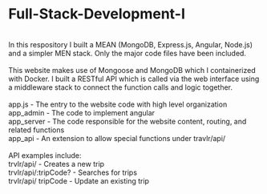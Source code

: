 # Full-Stack-Development-I <br/>
<br/>
In this respository I built a MEAN (MongoDB, Express.js, Angular, Node.js) and a simpler MEN stack. Only the major code files have been included. <br/>
<br/>
This website makes use of Mongoose and MongoDB which I containerized with Docker. I built a RESTful API which is called via the web interface using a middleware stack to connect the function calls and logic together. <br/>
<br/>
app.js - The entry to the website code with high level organization <br/>
app_admin - The code to implement angular <br/>
app_server - The code responsible for the website content, routing, and related functions <br/>
app_api - An extension to allow special functions under travlr/api/ <br/>
<br/>
API examples include: <br/>
trvlr/api/ - Creates a new trip <br/>
trvlr/api/:tripCode? - Searches for trips <br/>
trvlr/api/ tripCode - Update an existing trip <br/>
